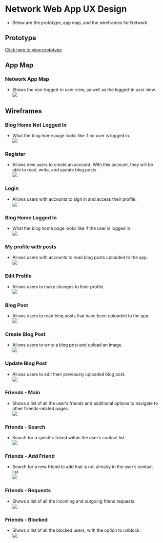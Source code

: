 # Network Web App UX Design
- Below are the prototype, app map, and the wireframes for Network

## Prototype
[Click here to view prototype](https://www.figma.com/design/gbpdmtKQa4fjeIo53t7Qgm/Network-Web-App?node-id=2367-3731&t=vy0LqcjY1OrpPqYG-1)

## App Map
### Network App Map
- Shows the non-logged-in user view, as well as the logged-in user view. \
![](/ux-design/Network%20App%20Map.png)

## Wireframes
### Blog Home Not Logged In
- What the blog home page looks like if no user is logged in. \
![](/ux-design/Wireframe/Blog%20Home%20Not%20Logged%20In.png)

### Register 
- Allows new users to create an account. With this account, they will be able to read, write, and update blog posts. \
![](/ux-design/Wireframe/Register.png)

### Login
- Allows users with accounts to sign in and access their profile. \
![](/ux-design/Wireframe/Log%20In.png)

### Blog Home Logged In
- What the blog home page looks like if the user is logged in. \
![](/ux-design/Wireframe/Blog%20Home%20Logged%20In.png)

### My profile with posts 
- Allows users with accounts to read blog posts uploaded to the app. \
![](/ux-design/Wireframe/My%20profile%20with%20posts.png)

### Edit Profile
- Allows users to make changes to their profile. \
![](/ux-design/Wireframe/Edit%20Profile.png)

### Blog Post
- Allows users to read blog posts that have been uploaded to the app. \
![](/ux-design/Wireframe/Blog%20Post.png)

### Create Blog Post 
- Allows users to write a blog post and upload an image. \
![](/ux-design/Wireframe/Create%20Blog%20Post.png)

### Update Blog Post
- Allows users to edit their previously uploaded blog post. \
![](/ux-design/Wireframe/Update%20Blog%20Post.png)

### Friends - Main
- Shows a list of all the user’s friends and additional options to navigate to other friends-related pages. \
![](/ux-design/Wireframe/Friends%20-%20Main.png)

### Friends - Search
- Search for a specific friend within the user’s contact list. \
![](/ux-design/Wireframe/Friends%20-%20Search.png)

### Friends - Add Friend
- Search for a new friend to add that is not already in the user’s contact list. \
![](/ux-design/Wireframe/Friends%20-%20Add%20Friend.png)

### Friends - Requests
- Shows a list of all the incoming and outgoing friend requests. \
![](/ux-design/Wireframe/Friends%20-%20Requests.png)

### Friends - Blocked
- Shows a list of all the blocked users, with the option to unblock. \
![](/ux-design/Wireframe/Friends%20-%20Blocked.png)
